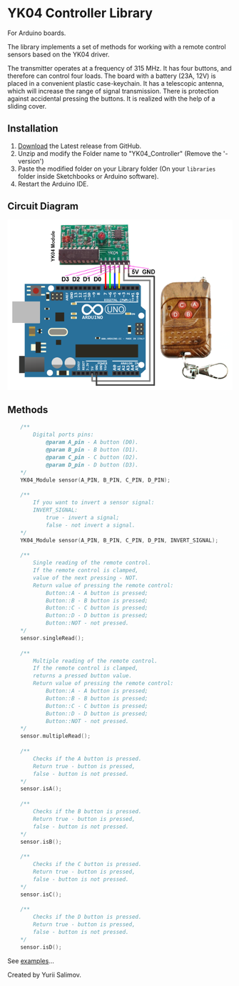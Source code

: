 # YK04 Controller Library

For Arduino boards.

The library implements a set of methods for working with a remote control
sensors based on the YK04 driver.

The transmitter operates at a frequency of 315 MHz. It has four buttons,
and therefore can control four loads. The board with a battery (23A, 12V)
is placed in a convenient plastic case-keychain. It has a telescopic antenna,
which will increase the range of signal transmission. There is protection
against accidental pressing the buttons. It is realized with the help
of a sliding cover.

## Installation

1. [Download](https://github.com/YuriiSalimov/YK04_Controller/releases) the Latest release from GitHub.
2. Unzip and modify the Folder name to "YK04_Controller" (Remove the '-version')
3. Paste the modified folder on your Library folder
(On your `libraries` folder inside Sketchbooks or Arduino software).
4. Restart the Arduino IDE.

## Circuit Diagram

![Circuit Diagram](CircuitDiagram.png)

## Methods

```cpp
	/**
		Digital ports pins:
			@param A_pin - A button (D0).
			@param B_pin - B button (D1).
			@param C_pin - C button (D2).
			@param D_pin - D button (D3).
	*/
	YK04_Module sensor(A_PIN, B_PIN, C_PIN, D_PIN);

	/**
		If you want to invert a sensor signal:
		INVERT_SIGNAL:
			true - invert a signal;
			false - not invert a signal.
	*/
	YK04_Module sensor(A_PIN, B_PIN, C_PIN, D_PIN, INVERT_SIGNAL);

	/**
		Single reading of the remote control.
		If the remote control is clamped,
		value of the next pressing - NOT.
		Return value of pressing the remote control:
			Button::A - A button is pressed;
			Button::B - B button is pressed;
			Button::C - C button is pressed;
			Button::D - D button is pressed;
			Button::NOT - not pressed.
	*/
	sensor.singleRead();

	/**
		Multiple reading of the remote control.
		If the remote control is clamped,
		returns a pressed button value.
		Return value of pressing the remote control:
			Button::A - A button is pressed;
			Button::B - B button is pressed;
			Button::C - C button is pressed;
			Button::D - D button is pressed;
			Button::NOT - not pressed.
	*/
	sensor.multipleRead();

	/**
		Checks if the A button is pressed.
		Return true - button is pressed,
		false - button is not pressed.
	*/
	sensor.isA();

	/**
		Checks if the B button is pressed.
		Return true - button is pressed,
		false - button is not pressed.
	*/
	sensor.isB();

	/**
		Checks if the C button is pressed.
		Return true - button is pressed,
		false - button is not pressed.
	*/
	sensor.isC();

	/**
		Checks if the D button is pressed.
		Return true - button is pressed,
		false - button is not pressed.
	*/
	sensor.isD();
```

See [examples](/examples)...

Created by Yurii Salimov.
